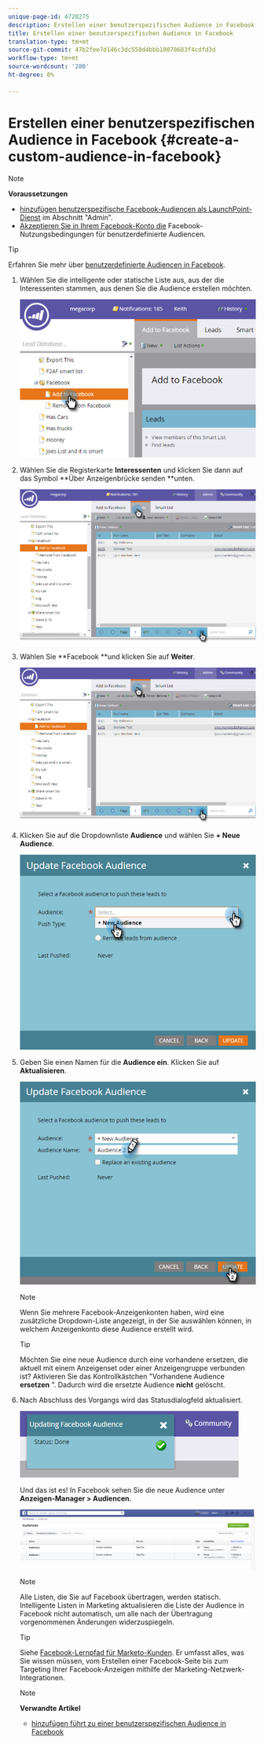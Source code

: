 ```yaml
---
unique-page-id: 4720275
description: Erstellen einer benutzerspezifischen Audience in Facebook - Marketing Docs - Produktdokumentation
title: Erstellen einer benutzerspezifischen Audience in Facebook
translation-type: tm+mt
source-git-commit: 47b2fee7d146c3dc558d4bbb10070683f4cdfd3d
workflow-type: tm+mt
source-wordcount: '280'
ht-degree: 0%

---
```



# Erstellen einer benutzerspezifischen Audience in Facebook {#create-a-custom-audience-in-facebook}

>[!NOTE]
>
>**Voraussetzungen**
>
>* [hinzufügen benutzerspezifische Facebook-Audiencen als LaunchPoint-Dienst](../../../product-docs/demand-generation/ad-network-integrations/add-facebook-custom-audiences-as-a-launchpoint-service.md) im Abschnitt &quot;Admin&quot;.
>* [Akzeptieren Sie in Ihrem Facebook-Konto die](https://www.facebook.com/ads/manage/customaudiences/tos.php) Facebook-Nutzungsbedingungen für benutzerdefinierte Audiencen.

>



>[!TIP]
>
>Erfahren Sie mehr über [benutzerdefinierte Audiencen in Facebook](https://www.facebook.com/help/341425252616329).

1. Wählen Sie die intelligente oder statische Liste aus, aus der die Interessenten stammen, aus denen Sie die Audience erstellen möchten.

   ![](assets/1.png)

1. Wählen Sie die Registerkarte **Interessenten** und klicken Sie dann auf das Symbol **Über Anzeigenbrücke senden **unten.

   ![](assets/222.png)

1. Wählen Sie **Facebook **und klicken Sie auf **Weiter**.

   ![](assets/two.png)

1. Klicken Sie auf die Dropdownliste **Audience** und wählen Sie **+ Neue Audience**.

   ![](assets/four.png)

1. Geben Sie einen Namen für die **Audience ein**. Klicken Sie auf **Aktualisieren**.

   ![](assets/five.png)

   >[!NOTE]
   >
   >Wenn Sie mehrere Facebook-Anzeigenkonten haben, wird eine zusätzliche Dropdown-Liste angezeigt, in der Sie auswählen können, in welchem Anzeigenkonto diese Audience erstellt wird.

   >[!TIP]
   >
   >Möchten Sie eine neue Audience durch eine vorhandene ersetzen, die aktuell mit einem Anzeigenset oder einer Anzeigengruppe verbunden ist? Aktivieren Sie das Kontrollkästchen &quot;Vorhandene Audience **ersetzen** &quot;. Dadurch wird die ersetzte Audience **nicht** gelöscht.

1. Nach Abschluss des Vorgangs wird das Statusdialogfeld aktualisiert.

   ![](assets/six.png)

   Und das ist es! In Facebook sehen Sie die neue Audience unter **Anzeigen-Manager > Audiencen**.

   ![](assets/image2014-12-10-11-3a38-3a32.png)

   >[!NOTE]
   >
   >Alle Listen, die Sie auf Facebook übertragen, werden statisch. Intelligente Listen in Marketing aktualisieren die Liste der Audience in Facebook nicht automatisch, um alle nach der Übertragung vorgenommenen Änderungen widerzuspiegeln.

   >[!TIP]
   >
   >Siehe [Facebook-Lernpfad für Marketo-Kunden](https://facebook.exceedlms.com/student/enrollments/create_enrollment_from_token/BF9TqSaCvM73PP4ScjhCm4fi). Er umfasst alles, was Sie wissen müssen, vom Erstellen einer Facebook-Seite bis zum Targeting Ihrer Facebook-Anzeigen mithilfe der Marketing-Netzwerk-Integrationen.

   >[!NOTE]
   >
   >**Verwandte Artikel**
   >
   >    
   >    
   >    * [hinzufügen führt zu einer benutzerspezifischen Audience in Facebook](add-leads-to-a-custom-audience-in-facebook.md)


